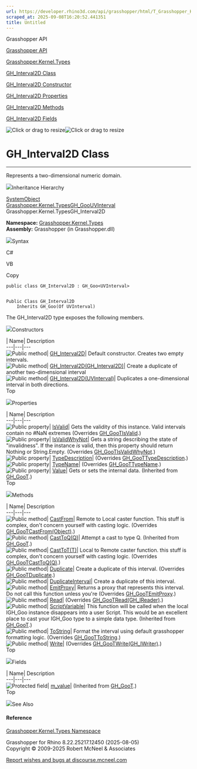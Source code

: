 ```yaml
---
url: https://developer.rhino3d.com/api/grasshopper/html/T_Grasshopper_Kernel_Types_GH_Interval2D.htm
scraped_at: 2025-09-08T16:20:52.441351
title: Untitled
---
```


Grasshopper API

[Grasshopper API](../html/723c01da-9986-4db2-8f53-6f3a7494df75.htm
"Grasshopper API")

[Grasshopper.Kernel.Types](../html/N_Grasshopper_Kernel_Types.htm
"Grasshopper.Kernel.Types")

[GH_Interval2D Class](../html/T_Grasshopper_Kernel_Types_GH_Interval2D.htm
"GH_Interval2D Class")

[GH_Interval2D Constructor
](../html/Overload_Grasshopper_Kernel_Types_GH_Interval2D__ctor.htm
"GH_Interval2D Constructor ")

[GH_Interval2D
Properties](../html/Properties_T_Grasshopper_Kernel_Types_GH_Interval2D.htm
"GH_Interval2D Properties")

[GH_Interval2D
Methods](../html/Methods_T_Grasshopper_Kernel_Types_GH_Interval2D.htm
"GH_Interval2D Methods")

[GH_Interval2D
Fields](../html/Fields_T_Grasshopper_Kernel_Types_GH_Interval2D.htm
"GH_Interval2D Fields")

![Click or drag to resize](../icons/TocOpen.gif)![Click or drag to
resize](../icons/TocClose.gif)

# GH_Interval2D Class  
  
---  
  
Represents a two-dimensional numeric domain.

![](../icons/SectionExpanded.png)Inheritance Hierarchy

[SystemObject](https://docs.microsoft.com/dotnet/api/system.object)  
[Grasshopper.Kernel.TypesGH_Goo](T_Grasshopper_Kernel_Types_GH_Goo_1.htm)[UVInterval](T_Grasshopper_Kernel_Types_UVInterval.htm)  
Grasshopper.Kernel.TypesGH_Interval2D  

**Namespace:** [Grasshopper.Kernel.Types](N_Grasshopper_Kernel_Types.htm)  
**Assembly:** Grasshopper (in Grasshopper.dll)

![](../icons/SectionExpanded.png)Syntax

C#

VB

Copy

    
    
    public class GH_Interval2D : GH_Goo<UVInterval>
    
    
    Public Class GH_Interval2D
    	Inherits GH_Goo(Of UVInterval)

The GH_Interval2D type exposes the following members.

![](../icons/SectionExpanded.png)Constructors

| Name| Description  
---|---|---  
![Public method](../icons/pubmethod.gif)|
[GH_Interval2D](M_Grasshopper_Kernel_Types_GH_Interval2D__ctor.htm)|  Default
constructor. Creates two empty intervals.  
![Public method](../icons/pubmethod.gif)|
[GH_Interval2D(GH_Interval2D)](M_Grasshopper_Kernel_Types_GH_Interval2D__ctor_1.htm)|
Create a duplicate of another two-dimensional interval  
![Public method](../icons/pubmethod.gif)|
[GH_Interval2D(UVInterval)](M_Grasshopper_Kernel_Types_GH_Interval2D__ctor_2.htm)|
Duplicates a one-dimensional interval in both directions.  
Top

![](../icons/SectionExpanded.png)Properties

| Name| Description  
---|---|---  
![Public property](../icons/pubproperty.gif)|
[IsValid](P_Grasshopper_Kernel_Types_GH_Interval2D_IsValid.htm)|  Gets the
validity of this instance. Valid intervals contain no #NaN extremes
(Overrides [GH_GooTIsValid](P_Grasshopper_Kernel_Types_GH_Goo_1_IsValid.htm).)  
![Public property](../icons/pubproperty.gif)|
[IsValidWhyNot](P_Grasshopper_Kernel_Types_GH_Interval2D_IsValidWhyNot.htm)|
Gets a string describing the state of "invalidness". If the instance _is_
valid, then this property should return Nothing or String.Empty.  (Overrides
[GH_GooTIsValidWhyNot](P_Grasshopper_Kernel_Types_GH_Goo_1_IsValidWhyNot.htm).)  
![Public property](../icons/pubproperty.gif)|
[TypeDescription](P_Grasshopper_Kernel_Types_GH_Interval2D_TypeDescription.htm)|
(Overrides
[GH_GooTTypeDescription](P_Grasshopper_Kernel_Types_GH_Goo_1_TypeDescription.htm).)  
![Public property](../icons/pubproperty.gif)|
[TypeName](P_Grasshopper_Kernel_Types_GH_Interval2D_TypeName.htm)|  (Overrides
[GH_GooTTypeName](P_Grasshopper_Kernel_Types_GH_Goo_1_TypeName.htm).)  
![Public property](../icons/pubproperty.gif)|
[Value](P_Grasshopper_Kernel_Types_GH_Goo_1_Value.htm)|  Gets or sets the
internal data.  (Inherited from
[GH_GooT](T_Grasshopper_Kernel_Types_GH_Goo_1.htm).)  
Top

![](../icons/SectionExpanded.png)Methods

| Name| Description  
---|---|---  
![Public method](../icons/pubmethod.gif)|
[CastFrom](M_Grasshopper_Kernel_Types_GH_Interval2D_CastFrom.htm)|  Remote to
Local caster function. This stuff is complex, don't concern yourself with
casting logic.  (Overrides
[GH_GooTCastFrom(Object)](M_Grasshopper_Kernel_Types_GH_Goo_1_CastFrom.htm).)  
![Public method](../icons/pubmethod.gif)|
[CastToQ(Q)](M_Grasshopper_Kernel_Types_GH_Goo_1_CastTo__1.htm)|  Attempt a
cast to type Q.  (Inherited from
[GH_GooT](T_Grasshopper_Kernel_Types_GH_Goo_1.htm).)  
![Public method](../icons/pubmethod.gif)|
[CastToT(T)](M_Grasshopper_Kernel_Types_GH_Interval2D_CastTo__1.htm)|  Local
to Remote caster function. this stuff is complex, don't concern yourself with
casting logic.  (Overrides
[GH_GooTCastToQ(Q)](M_Grasshopper_Kernel_Types_GH_Goo_1_CastTo__1.htm).)  
![Public method](../icons/pubmethod.gif)|
[Duplicate](M_Grasshopper_Kernel_Types_GH_Interval2D_Duplicate.htm)|  Create a
duplicate of this interval.  (Overrides
[GH_GooTDuplicate](M_Grasshopper_Kernel_Types_GH_Goo_1_Duplicate.htm).)  
![Public method](../icons/pubmethod.gif)|
[DuplicateInterval](M_Grasshopper_Kernel_Types_GH_Interval2D_DuplicateInterval.htm)|
Create a duplicate of this interval.  
![Public method](../icons/pubmethod.gif)|
[EmitProxy](M_Grasshopper_Kernel_Types_GH_Interval2D_EmitProxy.htm)|  Returns
a proxy that represents this interval. Do not call this function unless you're
(Overrides
[GH_GooTEmitProxy](M_Grasshopper_Kernel_Types_GH_Goo_1_EmitProxy.htm).)  
![Public method](../icons/pubmethod.gif)|
[Read](M_Grasshopper_Kernel_Types_GH_Interval2D_Read.htm)|  (Overrides
[GH_GooTRead(GH_IReader)](M_Grasshopper_Kernel_Types_GH_Goo_1_Read.htm).)  
![Public method](../icons/pubmethod.gif)|
[ScriptVariable](M_Grasshopper_Kernel_Types_GH_Goo_1_ScriptVariable.htm)|
This function will be called when the local IGH_Goo instance disappears into a
user Script. This would be an excellent place to cast your IGH_Goo type to a
simple data type.  (Inherited from
[GH_GooT](T_Grasshopper_Kernel_Types_GH_Goo_1.htm).)  
![Public method](../icons/pubmethod.gif)|
[ToString](M_Grasshopper_Kernel_Types_GH_Interval2D_ToString.htm)|  Format the
interval using default grasshopper formatting logic.  (Overrides
[GH_GooTToString](M_Grasshopper_Kernel_Types_GH_Goo_1_ToString.htm).)  
![Public method](../icons/pubmethod.gif)|
[Write](M_Grasshopper_Kernel_Types_GH_Interval2D_Write.htm)|  (Overrides
[GH_GooTWrite(GH_IWriter)](M_Grasshopper_Kernel_Types_GH_Goo_1_Write.htm).)  
Top

![](../icons/SectionExpanded.png)Fields

| Name| Description  
---|---|---  
![Protected field](../icons/protfield.gif)|
[m_value](F_Grasshopper_Kernel_Types_GH_Goo_1_m_value.htm)|  (Inherited from
[GH_GooT](T_Grasshopper_Kernel_Types_GH_Goo_1.htm).)  
Top

![](../icons/SectionExpanded.png)See Also

#### Reference

[Grasshopper.Kernel.Types Namespace](N_Grasshopper_Kernel_Types.htm)

Grasshopper for Rhino 8.22.25217.12450 (2025-08-05)  
Copyright © 2009-2025 Robert McNeel & Associates

[Report wishes and bugs at
discourse.mcneel.com](https://discourse.mcneel.com/c/grasshopper)

